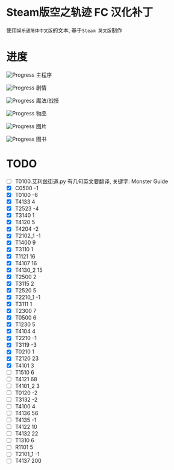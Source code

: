 # Steam版空之轨迹 FC 汉化补丁

使用`娱乐通简体中文版`的文本, 基于`Steam 英文版`制作

# 进度

![Progress](http://progressed.io/bar/99) 主程序

![Progress](http://progressed.io/bar/97) 剧情

![Progress](http://progressed.io/bar/0) 魔法/战技

![Progress](http://progressed.io/bar/0) 物品

![Progress](http://progressed.io/bar/0) 图片

![Progress](http://progressed.io/bar/0) 图书

# TODO

- [ ] T0100.艾利兹街道.py 有几句英文要翻译, 关键字: Monster Guide
- [x] C0500      -1
- [x] T0100      -6
- [x] T4133      4
- [x] T2523      -4
- [x] T3140      1
- [x] T4120      5
- [x] T4204      -2
- [x] T2102_1    -1
- [x] T1400      9
- [x] T3110      1
- [x] T1121      16
- [x] T4107      16
- [x] T4130_2    15
- [x] T2500      2
- [x] T3115      2
- [x] T2520      5
- [x] T2210_1    -1
- [x] T3111      1
- [x] T2300      7
- [x] T0500      6
- [x] T1230      5
- [x] T4104      4
- [x] T2210      -1
- [x] T3119      -3
- [x] T0210      1
- [x] T2120      23
- [x] T4101      3
- [ ] T1510      6
- [ ] T4121      68
- [ ] T4101_2    3
- [ ] T0120      -2
- [ ] T3132      -2
- [ ] T4100      4
- [ ] T4136      56
- [ ] T4135      -1
- [ ] T4122      10
- [ ] T4132      22
- [ ] T1310      6
- [ ] R1101      5
- [ ] T2101_1    -1
- [ ] T4137      200
